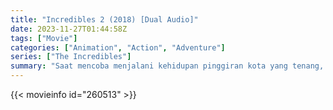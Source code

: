 ```yaml
---
title: "Incredibles 2 (2018) [Dual Audio]"
date: 2023-11-27T01:44:58Z
tags: ["Movie"]
categories: ["Animation", "Action", "Adventure"]
series: ["The Incredibles"]
summary: "Saat mencoba menjalani kehidupan pinggiran kota yang tenang, sebuah keluarga pahlawan super yang menyamar terpaksa bertindak untuk menyelamatkan dunia."
---
```


<mux-player stream-type="on-demand"
src="https://kp3d-my.sharepoint.com/personal/ryoo_kp3d_onmicrosoft_com/_layouts/15/download.aspx?share=Ec2mpHfCr4RIu1ZpjUJk_fEBA80BZVy_M4K2HsgHtBAB7w" prefer-playback="mse" controls>

</mux-player>


{{< movieinfo id="260513" >}}

<script src="https://cdn.jsdelivr.net/npm/@mux/mux-player"></script>

 <script type="application/ld+json ">
{
"@context": "https://schema.org/",
"@type": "VideoObject",
"name": "Incredibles 2",
"contentUrl": "https://stream.mux.com/qsy6aY9sdC300FXFKNapJFlgDdyPNfqr00aJjNyVkyLTU.m3u8",
"thumbnailUrl": "https://www.themoviedb.org/t/p/original/3cUJovesqhfXEU2EU1InEQYX8WY.jpg?width=314&fit_mode=preserve&time=25",
"uploadDate": "2023-11-27T01:44:58Z",
}

</script>